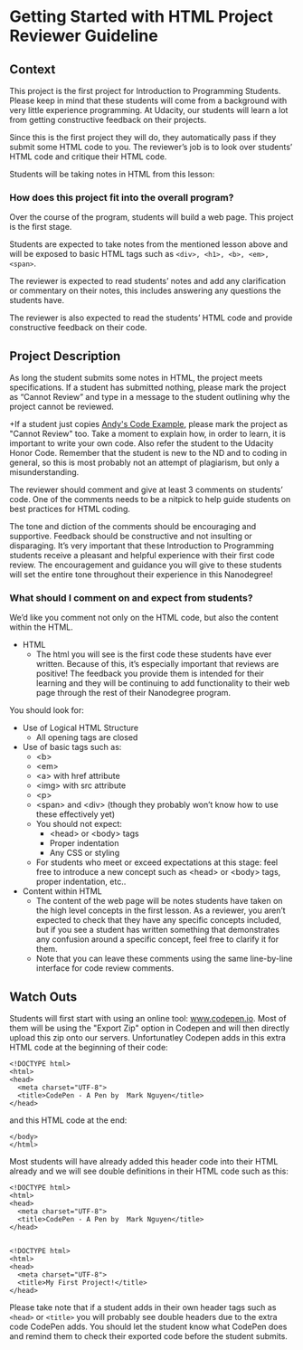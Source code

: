 Getting Started with HTML Project Reviewer Guideline
==========================================

## Context

This project is the first project for Introduction to Programming Students. Please keep in mind that these students will come from a background with very little experience programming. At Udacity, our students will learn a lot from getting constructive feedback on their projects.

Since this is the first project they will do, they automatically pass if they submit some HTML code to you. The reviewer’s job is to look over students’ HTML code and critique their HTML code.

Students will be taking notes in HTML from this lesson:

### How does this project fit into the overall program?
Over the course of the program, students will build a web page.  This project is the first stage.

Students are expected to take notes from the mentioned lesson above and will be exposed to basic HTML tags such as `<div>, <h1>, <b>, <em>, <span>`.

The reviewer is expected to read students’ notes and add any clarification or commentary on their notes, this includes answering any questions the students have.

The reviewer is also expected to read the students’ HTML code and provide constructive feedback on their code.

## Project Description

As long the student submits some notes in HTML, the project meets specifications. If a student has submitted nothing, please mark the project as “Cannot Review” and type in a message to the student outlining why the project cannot be reviewed.

+If a student just copies [Andy's Code Example](https://classroom.udacity.com/nanodegrees/nd000/parts/0001345401/modules/385165862675461/lessons/3851658626239847/concepts/38473885480923), please mark the project as "Cannot Review" too. Take a moment to explain how, in order to learn, it is important to write your own code. Also refer the student to the Udacity Honor Code. Remember that the student is new to the ND and to coding in general, so this is most probably not an attempt of plagiarism, but only a misunderstanding.

The reviewer should comment and give at least 3 comments on students’ code. One of the comments needs to be a nitpick to help guide students on best practices for HTML coding.

The tone and diction of the comments should be encouraging and supportive. Feedback should be constructive and not insulting or disparaging. It’s very important that these Introduction to Programming students receive a pleasant and helpful experience with their first code review. The encouragement and guidance you will give to these students will set the entire tone throughout their experience in this Nanodegree!

### What should I comment on and expect from students?
We’d like you comment not only on the HTML code, but also the content within the HTML.

* HTML 
  * The html you will see is the first code these students have ever written.  Because of this, it’s especially important that reviews are positive! The feedback you provide them is intended for their learning and they will be continuing to add functionality to their web page through the rest of their Nanodegree program.

You should look for:

  * Use of Logical HTML Structure 
    *  All opening tags are closed
  * Use of basic tags such as:
    * \<b>
    * \<em>
    * \<a> with href attribute
    * \<img> with src attribute 
    * \<p>
    * \<span> and \<div> (though they probably won’t know how to use these effectively yet)
    * You should not expect:
      - \<head> or \<body> tags
      - Proper indentation
      - Any CSS or styling
    * For students who meet or exceed expectations at this stage: feel free to introduce a new concept such as \<head> or \<body> tags, proper indentation, etc.. 
* Content within HTML
  * The content of the web page will be notes students have taken on the high level concepts in the first lesson.  As a reviewer, you aren’t expected to check that they have any specific concepts included, but if you see a student has written something that demonstrates any confusion around a specific concept, feel free to clarify it for them. 
  * Note that you can leave these comments using the same line-by-line interface for code review comments.

## Watch Outs
Students will first start with using an online tool: www.codepen.io. Most of them will be using the "Export Zip" option in Codepen and will then directly upload this zip onto our servers. Unfortunatley Codepen adds in this extra HTML code at the beginning of their code:

```
<!DOCTYPE html>
<html>
<head>
  <meta charset="UTF-8">
  <title>CodePen - A Pen by  Mark Nguyen</title>
</head>
```

and this HTML code at the end:

```
</body>
</html>
```

Most students will have already added this header code into their HTML already and we will see double definitions in their HTML code such as this:

```
<!DOCTYPE html>
<html>
<head>
  <meta charset="UTF-8">
  <title>CodePen - A Pen by  Mark Nguyen</title>
</head>


<!DOCTYPE html>
<html>
<head>
  <meta charset="UTF-8">
  <title>My First Project!</title>
</head>
```

Please take note that if a student adds in their own header tags such as `<head>` or `<title>` you will probably see double headers due to the extra code CodePen adds. You should let the student know what CodePen does and remind them to check their exported code before the student submits.


